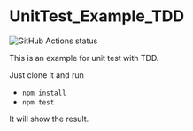# UnitTest_Example_TDD

![GitHub Actions status](https://github.com/jtr860830/UnitTest_Example_TDD/workflows/Node%20CI/badge.svg)

This is an example for unit test with TDD.

Just clone it and run

- `npm install`
- `npm test`

It will show the result.
